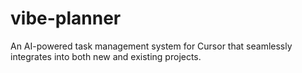 # vibe-planner
An AI-powered task management system for Cursor that seamlessly integrates into both new and existing projects.
